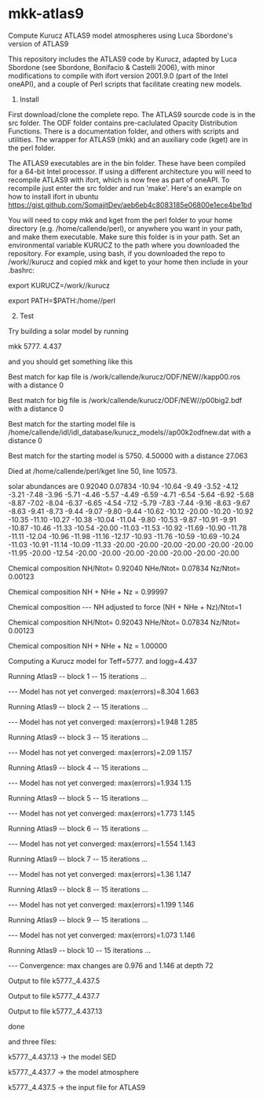 # mkk-atlas9
Compute Kurucz ATLAS9 model atmospheres using Luca Sbordone's version of ATLAS9

This repository includes the ATLAS9 code by Kurucz, adapted by Luca Sbordone (see Sbordone, Bonifacio & Castelli 2006), with minor modifications to compile with ifort version 2001.9.0 (part of the Intel oneAPI), and a couple of Perl scripts that facilitate creating new models.

1. Install

First download/clone the complete repo. The ATLAS9 sourcde code is in the src folder. The ODF folder contains pre-caclulated Opacity Distribution Functions. There is a documentation folder, and others with scripts and utilities. The wrapper for ATLAS9 (mkk) and an auxiliary code (kget) are in the perl folder. 

The ATLAS9 executables are in the bin folder. These have been compiled for a 64-bit Intel processor. If using a different architecture you will need to recompile ATLAS9 with ifort, which is now free as part of oneAPI. To recompile just enter the src folder and run 'make'. Here's an example on how to install ifort in ubuntu
https://gist.github.com/SomajitDey/aeb6eb4c8083185e06800e1ece4be1bd

You will need to copy mkk and kget from the perl folder to your home directory (e.g. /home/callende/perl), or anywhere you want in your path, and make them executable. Make sure this folder is in your path. Set an environmental variable KURUCZ to the path where you downloaded the repository. For example, using bash, if you downloaded the repo to /work/<yourusername>/kurucz and copied mkk and kget to your home then include in your .bashrc:
 
export KURUCZ=/work/<yourusername>/kurucz

export PATH=$PATH:/home/<yourusername>/perl

2. Test
 
Try building a solar model by running
 
mkk 5777. 4.437

 and you should get something like this

Best match for kap file is /work/callende/kurucz/ODF/NEW//kapp00.ros with a distance 0
 
Best match for big file is /work/callende/kurucz/ODF/NEW//p00big2.bdf with a distance 0
 
Best match for the starting model file is /home/callende/idl/idl_database/kurucz_models//ap00k2odfnew.dat with a distance 0
 
Best match for the starting model is 5750. 4.50000 with a distance 27.063
 
Died at /home/callende/perl/kget line 50, <INFILE> line 10573.
 
solar abundances are 0.92040 0.07834 -10.94 -10.64 -9.49 -3.52 -4.12 -3.21 -7.48 -3.96 -5.71 -4.46 -5.57 -4.49 -6.59 -4.71 -6.54 -5.64 -6.92 -5.68 -8.87 -7.02 -8.04 -6.37 -6.65 -4.54 -7.12 -5.79 -7.83 -7.44 -9.16 -8.63 -9.67 -8.63 -9.41 -8.73 -9.44 -9.07 -9.80 -9.44 -10.62 -10.12 -20.00 -10.20 -10.92 -10.35 -11.10 -10.27 -10.38 -10.04 -11.04 -9.80 -10.53 -9.87 -10.91 -9.91 -10.87 -10.46 -11.33 -10.54 -20.00 -11.03 -11.53 -10.92 -11.69 -10.90 -11.78 -11.11 -12.04 -10.96 -11.98 -11.16 -12.17 -10.93 -11.76 -10.59 -10.69 -10.24 -11.03 -10.91 -11.14 -10.09 -11.33 -20.00 -20.00 -20.00 -20.00 -20.00 -20.00 -11.95 -20.00 -12.54 -20.00 -20.00 -20.00 -20.00 -20.00 -20.00 -20.00
 
Chemical composition NH/Ntot=  0.92040 NHe/Ntot=  0.07834 Nz/Ntot= 0.00123
 
Chemical composition NH + NHe + Nz =  0.99997
 
Chemical composition --- NH adjusted to force (NH + NHe + Nz)/Ntot=1
 
Chemical composition NH/Ntot=  0.92043 NHe/Ntot=  0.07834 Nz/Ntot= 0.00123
 
Chemical composition NH + NHe + Nz =  1.00000
 
Computing a Kurucz model for Teff=5777. and logg=4.437

Running Atlas9 -- block 1 -- 15 iterations ...
 
 --- Model has not yet converged: max(errors)=8.304 1.663

 Running Atlas9 -- block 2 -- 15 iterations ...
 
 --- Model has not yet converged: max(errors)=1.948 1.285

 Running Atlas9 -- block 3 -- 15 iterations ...

 --- Model has not yet converged: max(errors)=2.09 1.157

 Running Atlas9 -- block 4 -- 15 iterations ...

 --- Model has not yet converged: max(errors)=1.934 1.15

 Running Atlas9 -- block 5 -- 15 iterations ...

 --- Model has not yet converged: max(errors)=1.773 1.145

 Running Atlas9 -- block 6 -- 15 iterations ...

 --- Model has not yet converged: max(errors)=1.554 1.143

 Running Atlas9 -- block 7 -- 15 iterations ...

 --- Model has not yet converged: max(errors)=1.36 1.147

 Running Atlas9 -- block 8 -- 15 iterations ...

 --- Model has not yet converged: max(errors)=1.199 1.146

 Running Atlas9 -- block 9 -- 15 iterations ...

 --- Model has not yet converged: max(errors)=1.073 1.146

 Running Atlas9 -- block 10 -- 15 iterations ...

 --- Convergence: max changes are 0.976 and 1.146 at depth 72

 Output to file k5777._4.437.5

 Output to file k5777._4.437.7

 Output to file k5777._4.437.13

 done

and three files:
 
 k5777._4.437.13  -> the model SED

 k5777._4.437.7   -> the model atmosphere

 k5777._4.437.5   -> the input file for ATLAS9
 
